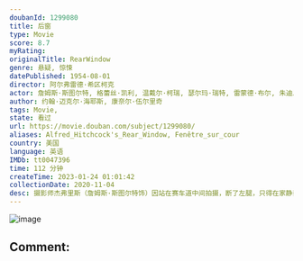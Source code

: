 ```yaml
---
doubanId: 1299080
title: 后窗
type: Movie
score: 8.7
myRating: 
originalTitle: RearWindow
genre: 悬疑, 惊悚
datePublished: 1954-08-01
director: 阿尔弗雷德·希区柯克
actor: 詹姆斯·斯图尔特, 格蕾丝·凯利, 温戴尔·柯瑞, 瑟尔玛·瑞特, 雷蒙德·布尔, 朱迪思·伊夫林, 罗斯·巴格达萨里安, 乔金·达西, 萨拉·伯纳, 弗兰克·卡迪, 杰丝琳·法克斯, 艾琳·温斯顿, 哈维斯·达文波特, 本尼·巴莱特, 马拉·英格丽什, 贝丝·弗劳尔斯, 阿特·吉尔摩, 弗莱德·格兰姆, 凯丝琳·格兰特, 阿尔弗雷德·希区柯克, 迈克·马奥尼, 杰克·斯托尼, 吉格·杨, undefined, undefined, undefined, undefined, undefined, undefined, undefined, 罗伯特·舍曼, undefined, undefined, undefined
author: 约翰·迈克尔·海耶斯, 康奈尔·伍尔里奇
tags: Movie, 
state: 看过
url: https://movie.douban.com/subject/1299080/
aliases: Alfred_Hitchcock's_Rear_Window, Fenêtre_sur_cour
country: 美国
language: 英语
IMDb: tt0047396
time: 112 分钟
createTime: 2023-01-24 01:01:42
collectionDate: 2020-11-04
desc: 摄影师杰弗里斯（詹姆斯·斯图尔特饰）因站在赛车道中间拍摄，断了左腿，只得在家静养七周。除了保险公司的护士斯特拉（西尔玛·里特饰）和女友丽莎·卡罗尔·弗里蒙特（格雷斯·凯利饰）每日前来照料，百无聊...
---
```


![image](p998913501.jpg)

Comment: 
---


